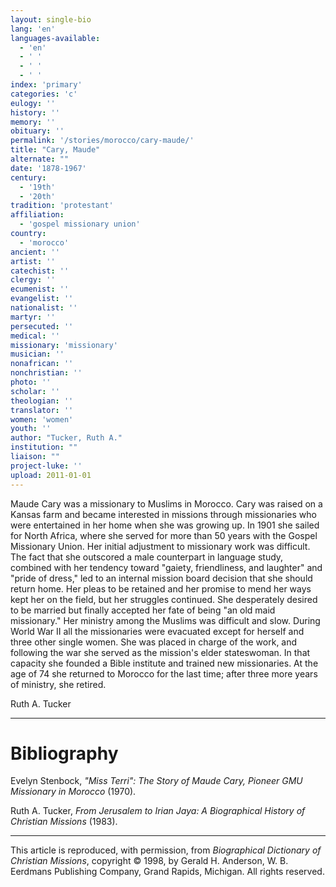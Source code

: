 ```yaml
---
layout: single-bio
lang: 'en'
languages-available:
  - 'en'
  - ' '
  - ' '
  - ' '
index: 'primary'
categories: 'c'
eulogy: ''
history: ''
memory: ''
obituary: ''
permalink: '/stories/morocco/cary-maude/'
title: "Cary, Maude"
alternate: ""
date: '1878-1967'
century:
  - '19th'
  - '20th'
tradition: 'protestant'
affiliation:
  - 'gospel missionary union'
country:
  - 'morocco'
ancient: ''
artist: ''
catechist: ''
clergy: ''
ecumenist: ''
evangelist: ''
nationalist: ''
martyr: ''
persecuted: ''
medical: ''
missionary: 'missionary'
musician: ''
nonafrican: ''
nonchristian: ''
photo: ''
scholar: ''
theologian: ''
translator: ''
women: 'women'
youth: ''
author: "Tucker, Ruth A."
institution: ""
liaison: ""
project-luke: ''
upload: 2011-01-01
---
```




Maude Cary was a missionary to Muslims in Morocco. Cary was raised on a Kansas farm and became interested in missions through missionaries who were entertained in her home when she was growing up. In 1901 she sailed for North Africa, where she served for more than 50 years with the Gospel Missionary Union. Her initial adjustment to missionary work was difficult. The fact that she outscored a male counterpart in language study, combined with her tendency toward "gaiety, friendliness, and laughter" and "pride of dress," led to an internal mission board decision that she should return home. Her pleas to be retained and her promise to mend her ways kept her on the field, but her struggles continued. She desperately desired to be married but finally accepted her fate of being "an old maid missionary." Her ministry among the Muslims was difficult and slow. During World War II all the missionaries were evacuated except for herself and three other single women. She was placed in charge of the work, and following the war she served as the mission's elder stateswoman. In that capacity she founded a Bible institute and trained new missionaries. At the age of 74 she returned to Morocco for the last time; after three more years of ministry, she retired.

Ruth A. Tucker

---

# Bibliography

Evelyn Stenbock, *"Miss Terri": The Story of Maude Cary, Pioneer GMU Missionary in Morocco* (1970).

Ruth A. Tucker, *From Jerusalem to Irian Jaya: A Biographical History of Christian Missions* (1983).

---

This article is reproduced, with permission, from *Biographical Dictionary of Christian Missions*, copyright © 1998, by Gerald H. Anderson, W. B. Eerdmans Publishing Company, Grand Rapids, Michigan. All rights reserved.
